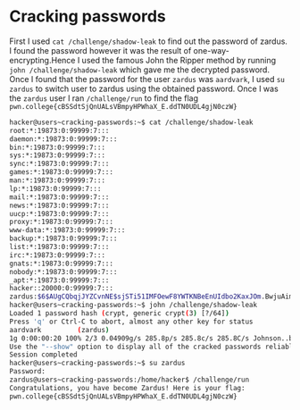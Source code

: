 # Cracking passwords

First I used `cat /challenge/shadow-leak` to find out the password of zardus. I found the password however it was the result of one-way-encrypting.Hence I used the famous John the Ripper method 
by running `john /challenge/shadow-leak` which gave me the decrypted password. Once I found that the password for the user `zardus` was `aardvark`, I used `su zardus` to switch user to zardus using the obtained password.
Once I was the `zardus` user I ran `/challenge/run` to find the flag `pwn.college{cBSSdtSjQnUALsVBmpyHPWhaX_E.ddTN0UDL4gjN0czW}`

```bash
hacker@users~cracking-passwords:~$ cat /challenge/shadow-leak
root:*:19873:0:99999:7:::
daemon:*:19873:0:99999:7:::
bin:*:19873:0:99999:7:::
sys:*:19873:0:99999:7:::
sync:*:19873:0:99999:7:::
games:*:19873:0:99999:7:::
man:*:19873:0:99999:7:::
lp:*:19873:0:99999:7:::
mail:*:19873:0:99999:7:::
news:*:19873:0:99999:7:::
uucp:*:19873:0:99999:7:::
proxy:*:19873:0:99999:7:::
www-data:*:19873:0:99999:7:::
backup:*:19873:0:99999:7:::
list:*:19873:0:99999:7:::
irc:*:19873:0:99999:7:::
gnats:*:19873:0:99999:7:::
nobody:*:19873:0:99999:7:::
_apt:*:19873:0:99999:7:::
hacker::20000:0:99999:7:::
zardus:$6$AUgCQbqjJYZCvnNE$sjSTi51IMFOewF8YWTKNBeEnUIdbo2KaxJOm.BwjuAimnwdTFA/49720RkIbuoeuORZ27EXLgPV9YG/PC3edi0:20015:0:99999:7:::
hacker@users~cracking-passwords:~$ john /challenge/shadow-leak
Loaded 1 password hash (crypt, generic crypt(3) [?/64])
Press 'q' or Ctrl-C to abort, almost any other key for status
aardvark         (zardus)
1g 0:00:00:20 100% 2/3 0.04909g/s 285.8p/s 285.8c/s 285.8C/s Johnson..buzz
Use the "--show" option to display all of the cracked passwords reliably
Session completed
hacker@users~cracking-passwords:~$ su zardus
Password:
zardus@users~cracking-passwords:/home/hacker$ /challenge/run
Congratulations, you have become Zardus! Here is your flag:
pwn.college{cBSSdtSjQnUALsVBmpyHPWhaX_E.ddTN0UDL4gjN0czW}
```
